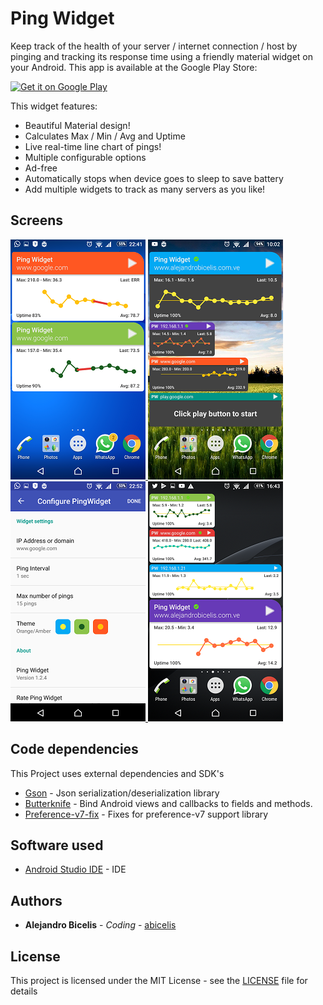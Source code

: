 # Ping Widget #

Keep track of the health of your server / internet connection / host by pinging and tracking its response time using a friendly material widget on your Android. This app is available at the Google Play Store:

<a target="_blank" href='https://play.google.com/store/apps/details?id=ve.com.abicelis.pingwidget&pcampaignid=MKT-Other-global-all-co-prtnr-py-PartBadge-Mar2515-1'><img alt='Get it on Google Play' src='https://play.google.com/intl/en_us/badges/images/generic/en_badge_web_generic.png' width="240px"/></a>

This widget features:

- Beautiful Material design!
- Calculates Max / Min / Avg and Uptime
- Live real-time line chart of pings!
- Multiple configurable options
- Ad-free
- Automatically stops when device goes to sleep to save battery
- Add multiple widgets to track as many servers as you like!

## Screens

[ ![](https://github.com/abicelis/PingWidget/blob/master/graphics/play_store/screens/thumbs/pingwidget_1.png) ](https://github.com/abicelis/PingWidget/blob/master/graphics/play_store/screens/v1.3.0/xperiaZ3c/pingwidget_1.png)
[ ![](https://github.com/abicelis/PingWidget/blob/master/graphics/play_store/screens/thumbs/Screenshot_20170515-100207.png) ](https://github.com/abicelis/PingWidget/blob/master/graphics/play_store/screens/v1.3.10%20+Dark%20mode/Screenshot_20170515-100207.png)
[ ![](https://github.com/abicelis/PingWidget/blob/master/graphics/play_store/screens/thumbs/pingwidget_3.png) ](https://github.com/abicelis/PingWidget/blob/master/graphics/play_store/screens/v1.3.0/xperiaZ3c/pingwidget_3.png)
[ ![](https://github.com/abicelis/PingWidget/blob/master/graphics/play_store/screens/thumbs/Screenshot_20170511-164342.png) ](https://github.com/abicelis/PingWidget/blob/master/graphics/play_store/screens/v1.3.8%20+Tiny%20layout/Screenshot_20170511-164342.png)


## Code dependencies

This Project uses external dependencies and SDK's


* [Gson](https://github.com/google/gson) - Json serialization/deserialization library
* [Butterknife](https://github.com/JakeWharton/butterknife) - Bind Android views and callbacks to fields and methods.
* [Preference-v7-fix](https://github.com/Gericop/Android-Support-Preference-V7-Fix) - Fixes for preference-v7 support library



## Software used

* [Android Studio IDE](https://developer.android.com/studio/index.html) - IDE

## Authors

* **Alejandro Bicelis** - *Coding* - [abicelis](https://github.com/abicelis)

## License

This project is licensed under the MIT License - see the [LICENSE](https://github.com/abicelis/PingWidget/blob/master/LICENSE) file for details

